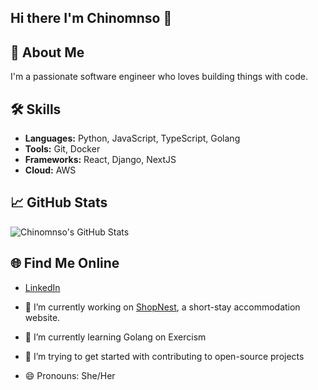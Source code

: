 ## Hi there I'm Chinomnso 👋

## 🚀 About Me
I'm a passionate software engineer who loves building things with code.

## 🛠 Skills
- **Languages:** Python, JavaScript, TypeScript, Golang
- **Tools:** Git, Docker
- **Frameworks:** React, Django, NextJS
- **Cloud:** AWS


## 📈 GitHub Stats
![Chinomnso's GitHub Stats](https://github-readme-stats.vercel.app/api?username=ChinomnsoC&show_icons=true&theme=radical)


## 🌐 Find Me Online
- [LinkedIn](https://linkedin.com/in/chinomnso-chinedum)


- 🔭 I’m currently working on [ShopNest](https://accommodation-xi.vercel.app/), a short-stay accommodation website.
- 🌱 I’m currently learning Golang on Exercism
- 👯 I’m trying to get started with contributing to open-source projects
- 😄 Pronouns: She/Her
